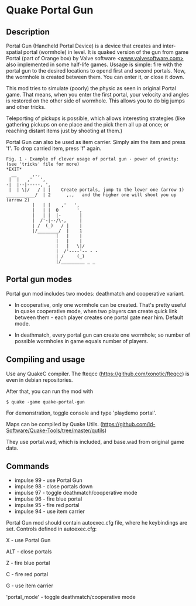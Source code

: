 Quake Portal Gun
================

Description
-----------
Portal Gun (Handheld Portal Device) is a device that creates
and inter-spatial portal (wormhole) in level. It is quaked version of the
gun from game Portal (part of Orange box) by Valve software <www.valvesoftware.com>
also implemented in some half-life games. Ussage is simple: fire with the portal
gun to the desired locations to opend first and second portals. Now, the wormhole
is created between them. You can enter it, or close it down.

This mod tries to simulate (poorly) the physic as seen in original Portal game.
That means, when you enter the first portal, your velocity and angles is restored
on the other side of wormhole. This allows you to do big jumps and other tricks.

Teleporting of pickups is possible, which allows interesting strategies (like
gathering pickups on one place and the pick them all up at once; or reaching
distant items just by shooting at them.)

Portal Gun can also be used as item carrier. Simply aim the item and 
press 'f'. To drop carried item, press 'f' again.

```
Fig. 1 - Example of clever usage of portal gun - power of gravity:
(see 'tricks' file for more)
*EXIT*
  __      ,.,
 |  |   ,'   ',
-|  |--|-----, ',
 |  | \|/   / | |    Create portals, jump to the lower one (arrow 1)
___________/  | 2      ,.,   and the higher one will shoot you up (arrow 2)
          |   | |    ,'   ',  
          |   | |  O       ', 
          |   | |  |-       |
          |  /'-|--/\-,     |
          | /  (_)   / |    |
          |/________/  |    1
                   |   |    |
                   |   |    |
                   |   |   \|/
                   |  /'----'-- - -
                   | /     (_)
                   |/_________ _ _
```

Portal gun modes
----------------
Portal gun mod includes two modes: deathmatch and cooperative variant.

- In cooperative, only one wormhole can be created. That's
  pretty useful in quake cooperative mode, when two players can create quick
  link between them - each player creates one portal gate near him. Default mode.

- In deathmatch, every portal gun can create one wormhole;
  so number of possible wormholes in game equals number of players.


Compiling and usage
--------------------
Use any QuakeC compiler. 
The fteqcc (https://github.com/xonotic/fteqcc) is even in debian repositories.

After that, you can run the mod with

`
$ quake -game quake-portal-gun
`

For demonstration, toggle console and type 'playdemo portal'.

Maps can be compiled by Quake Utils.
(https://github.com/id-Software/Quake-Tools/tree/master/qutils)

They use portal.wad, which is included, and base.wad from original game data.


Commands
--------
* impulse 99 - use Portal Gun
* impulse 98 - close portals down
* impulse 97 - toggle deathmatch/cooperative mode
* impulse 96 - fire blue portal
* impulse 95 - fire red portal
* impulse 94 - use item carrier

Portal Gun mod should contain autoexec.cfg file, where he keybindings are set.
Controls defined in autoexec.cfg:

X - use Portal Gun

ALT - close portals

Z - fire blue portal

C - fire red portal

G - use item carrier

'portal_mode' - toggle deathmatch/cooperative mode

